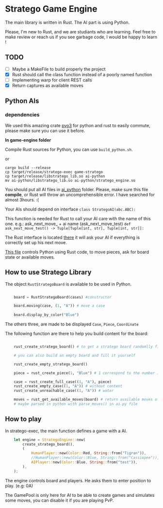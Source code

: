 # Stratego Game Engine

The main library is written in Rust. The AI part is using Python.

Please, I'm new to Rust, and we are studiants who are learning. Feel free to make review or reach us if you see garbage code, I would be happy to learn !

## TODO
- [ ] Maybe a MakeFile to build properly the project
- [X] Rust should call the class function instead of a poorly named function
- [ ] Implementing warp for client REST calls
- [X] Return captures as available moves

## Python AIs 

### dependencies 
We used this amazing crate [pyo3](https://github.com/PyO3/pyo3) for python and rust to easily commute, please make sure you can use it before.

**In game-engine folder**

Compile Rust sources for Python, you can use `build_python.sh`.

or 

```shell
cargo build --release
cp target/release/stratego-exec game-stratego
cp target/release/libstratego_lib.so ai-python
mv ai-python/libstratego_lib.so ai-python/stratego_engine.so
```

You should put all AI files in [ai_python](https://github.com/pr0gen/stratego/tree/develop/game-engine/ai_python) folder. Please, make sure this file **compile**, or Rust will throw an uncomprehensible error. I have searched for almost 3hours. :(

Your AIs should depend on interface `class StrategoAI(abc.ABC):`


This function is needed for Rust to call your AI care with the name of this one.
e.g.: ask_next_move_ + ai name (ask_next_move_test)
`def ask_next_move_test() -> Tuple[Tuple[int, str], Tuple[int, str]]:`

The Rust interface is located [there](https://github.com/pr0gen/stratego/tree/develop/game-engine/stratego-lib/src/player/ai_player.rs)
it will ask your AI if everything is correctly set up his next move.

[This file](https://github.com/pr0gen/stratego/tree/develop/game-engine/stratego-lib/src/py_bindings/mod.rs) controls Python using Rust code, to move pieces, ask for board state or available moves.


## How to use Stratego Library

The object `RustStrategoBoard` is available to be used in Python. 


```python

    board = RustStrategoBoard(cases) #constructor

    board.moving(case, (1, "A")) # move a case
    
    board.display_by_color("Blue") 

```

The others three, are made to be displayed `Case`, `Piece`, `Coordinate`

The following function are there to help you build content for the board: 

```python

    rust_create_stratego_board() # to get a stratego board randomlly filed

    # you can also build an empty board and fill it yourself

    rust_create_empty_stratego_board() 

    piece = rust_create_piece(1, "Blue") # 1 correspond to the number in Rust enum

    case = rust_create_full_case((1, "A"), piece)
    rust_create_empty_case((1, "A")) # without content
    rust_create_unreachable_case((1, "A")) # water

    moves = rust_get_available_moves(board) # return available moves of a board
    # maybe parsed in python with parse_moves() in ai.py file 

```

## How to play 

In stratego-exec, the main function defines a game with a AI.
```rust
    let engine = StrategoEngine::new(
        create_stratego_board(),
        (
            HumanPlayer::new(Color::Red, String::from("Tigran")),
            //HumanPlayer::new(Color::Blue, String::from("Cassiopee")),
            AIPlayer::new(Color::Blue, String::from("test")),
        ),
    );
```
The engine controls board and players. He asks them to enter position to play. (e.g: 0A)

The GamePool is only here for AI to be able to create games and simulates some moves, you can disable it if you are playing PvP.

